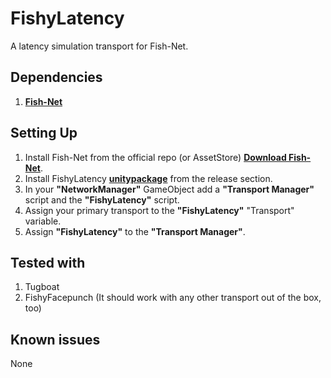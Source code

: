 # FishyLatency

A latency simulation transport for Fish-Net.

## Dependencies
1. **[Fish-Net](https://github.com/FirstGearGames/FishNet)**

## Setting Up

1. Install Fish-Net from the official repo (or AssetStore) **[Download Fish-Net](https://github.com/FirstGearGames/FishNet/releases)**.
2. Install FishyLatency **[unitypackage](https://github.com/TiToMoskito/FishyLatency/releases)** from the release section.
3. In your **"NetworkManager"** GameObject add a  **"Transport Manager"** script and the **"FishyLatency"** script.
4. Assign your primary transport to the  **"FishyLatency"** "Transport" variable.
5. Assign  **"FishyLatency"** to the **"Transport Manager"**.

## Tested with
1. Tugboat
2. FishyFacepunch
(It should work with any other transport out of the box, too)

## Known issues
None
